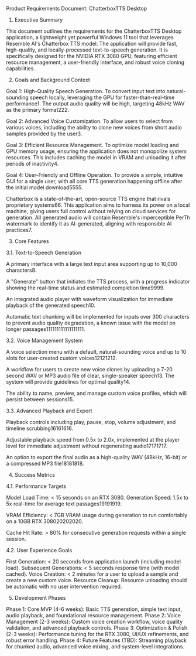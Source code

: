 Product Requirements Document: ChatterboxTTS Desktop

1. Executive Summary

This document outlines the requirements for the ChatterboxTTS Desktop application, a lightweight yet powerful Windows 11 tool that leverages Resemble AI's Chatterbox TTS model. The application will provide fast, high-quality, and locally-processed text-to-speech generation. It is specifically designed for the NVIDIA RTX 3080 GPU, featuring efficient resource management, a user-friendly interface, and robust voice cloning capabilities.

2. Goals and Background Context

Goal 1: High-Quality Speech Generation. To convert input text into natural-sounding speech locally, leveraging the GPU for faster-than-real-time performance1. The output audio quality will be high, targeting 48kHz WAV as the primary format222.


Goal 2: Advanced Voice Customization. To allow users to select from various voices, including the ability to clone new voices from short audio samples provided by the user3.


Goal 3: Efficient Resource Management. To optimize model loading and GPU memory usage, ensuring the application does not monopolize system resources. This includes caching the model in VRAM and unloading it after periods of inactivity4.


Goal 4: User-Friendly and Offline Operation. To provide a simple, intuitive GUI for a single user, with all core TTS generation happening offline after the initial model download5555.


Chatterbox is a state-of-the-art, open-source TTS engine that rivals proprietary systems66. This application aims to harness its power on a local machine, giving users full control without relying on cloud services for generation. All generated audio will contain Resemble's imperceptible PerTh watermark to identify it as AI-generated, aligning with responsible AI practices7.


3. Core Features


3.1. Text-to-Speech Generation

A primary interface with a large text input area supporting up to 10,000 characters8.


A "Generate" button that initiates the TTS process, with a progress indicator showing the real-time status and estimated completion time9999.


An integrated audio player with waveform visualization for immediate playback of the generated speech10.


Automatic text chunking will be implemented for inputs over 300 characters to prevent audio quality degradation, a known issue with the model on longer passages111111111111111111.



3.2. Voice Management System

A voice selection menu with a default, natural-sounding voice and up to 10 slots for user-created custom voices12121212.


A workflow for users to create new voice clones by uploading a 7-20 second WAV or MP3 audio file of clear, single-speaker speech13. The system will provide guidelines for optimal quality14.


The ability to name, preview, and manage custom voice profiles, which will persist between sessions15.



3.3. Advanced Playback and Export

Playback controls including play, pause, stop, volume adjustment, and timeline scrubbing16161616.


Adjustable playback speed from 0.5x to 2.0x, implemented at the player level for immediate adjustment without regenerating audio17171717.


An option to export the final audio as a high-quality WAV (48kHz, 16-bit) or a compressed MP3 file18181818.



4. Success Metrics


4.1. Performance Targets

Model Load Time: < 15 seconds on an RTX 3080.
Generation Speed: 1.5x to 5x real-time for average text passages19191919.


VRAM Efficiency: < 7GB VRAM usage during generation to run comfortably on a 10GB RTX 308020202020.


Cache Hit Rate: > 80% for consecutive generation requests within a single session.

4.2. User Experience Goals

First Generation: < 20 seconds from application launch (including model load).
Subsequent Generations: < 5 seconds response time (with model cached).
Voice Creation: < 2 minutes for a user to upload a sample and create a new custom voice.
Resource Cleanup: Resource unloading should be automatic with no user intervention required.

5. Development Phases

Phase 1: Core MVP (4-6 weeks): Basic TTS generation, simple text input, audio playback, and foundational resource management.
Phase 2: Voice Management (2-3 weeks): Custom voice creation workflow, voice quality validation, and advanced playback controls.
Phase 3: Optimization & Polish (2-3 weeks): Performance tuning for the RTX 3080, UI/UX refinements, and robust error handling.
Phase 4: Future Features (TBD): Streaming playback for chunked audio, advanced voice mixing, and system-level integrations.
